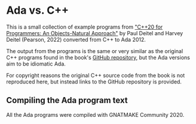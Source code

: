 # Ada vs. C++

This is a small collection of example programs from
["C++20 for Programmers: An Objects-Natural Approach"](https://deitel.com/c-plus-plus-20-for-programmers)
by Paul Deitel and Harvey Deitel (Pearson, 2022)
converted from C++ to Ada 2012.

The output from the programs is the same or very similar
as the original C++ programs found in the book's
[GitHub repository](https://github.com/pdeitel/CPlusPlus20ForProgrammers),
but the Ada versions aim to be idiomatic Ada.

For copyright reasons the original C++ source code from the book
is not reproduced here, but instead links to the GitHub repository
is provided.

## Compiling the Ada program text

All the Ada programs were compiled with GNATMAKE Community 2020.
